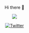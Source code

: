 
<p align="center">Hi there 👋</p>
<p align="center">
  <a href="https://github.com/Brian-Nduhiu">
    <img src="https://skillicons.dev/icons?i=javascript,react,vue,java,spring,python,django,flask,elixir&theme=light" />
  </a>
</p>
<p align="center">
  <a href="https://twitter.com/BrianNduhiu" target="_blank">
    <img src="https://img.shields.io/twitter/follow/responsivelyApp?color=26A0ED&label=Follow&logo=twitter&logoColor=white&style=flat" alt="Twitter">
  </a>
 </p>
 
<!--
**Brian-Nduhiu/Brian-Nduhiu** is a ✨ _special_ ✨ repository because its `README.md` (this file) appears on your GitHub profile.

Here are some ideas to get you started:

- 🔭 I’m currently working on ...
 🌱 I’m currently learning ...
- 👯 I’m looking to collaborate on ...
- 🤔 I’m looking for help with ...
- 💬 Ask me about ...
- 📫 How to reach me: ...
- 😄 Pronouns: ...
- ⚡ Fun fact: ...
-->
